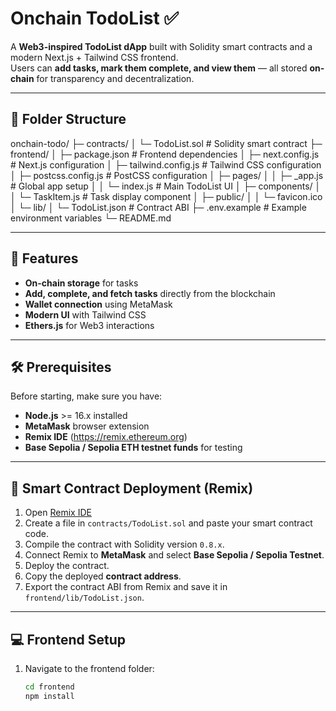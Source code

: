 # Onchain TodoList ✅

A **Web3-inspired TodoList dApp** built with Solidity smart contracts and a modern Next.js + Tailwind CSS frontend.  
Users can **add tasks, mark them complete, and view them** — all stored **on-chain** for transparency and decentralization.

---

## 📂 Folder Structure

onchain-todo/
├─ contracts/
│ └─ TodoList.sol # Solidity smart contract
├─ frontend/
│ ├─ package.json # Frontend dependencies
│ ├─ next.config.js # Next.js configuration
│ ├─ tailwind.config.js # Tailwind CSS configuration
│ ├─ postcss.config.js # PostCSS configuration
│ ├─ pages/
│ │ ├─ _app.js # Global app setup
│ │ └─ index.js # Main TodoList UI
│ ├─ components/
│ │ └─ TaskItem.js # Task display component
│ ├─ public/
│ │ └─ favicon.ico
│ └─ lib/
│ └─ TodoList.json # Contract ABI
├─ .env.example # Example environment variables
└─ README.md


---

## 🚀 Features

- **On-chain storage** for tasks  
- **Add, complete, and fetch tasks** directly from the blockchain  
- **Wallet connection** using MetaMask  
- **Modern UI** with Tailwind CSS  
- **Ethers.js** for Web3 interactions  

---

## 🛠️ Prerequisites

Before starting, make sure you have:

- **Node.js** >= 16.x installed  
- **MetaMask** browser extension  
- **Remix IDE** (https://remix.ethereum.org)  
- **Base Sepolia / Sepolia ETH testnet funds** for testing  

---

## 📜 Smart Contract Deployment (Remix)

1. Open [Remix IDE](https://remix.ethereum.org)  
2. Create a file in `contracts/TodoList.sol` and paste your smart contract code.  
3. Compile the contract with Solidity version `0.8.x`.  
4. Connect Remix to **MetaMask** and select **Base Sepolia / Sepolia Testnet**.  
5. Deploy the contract.  
6. Copy the deployed **contract address**.  
7. Export the contract ABI from Remix and save it in `frontend/lib/TodoList.json`.  

---

## 💻 Frontend Setup

1. Navigate to the frontend folder:
   ```sh
   cd frontend
   npm install
